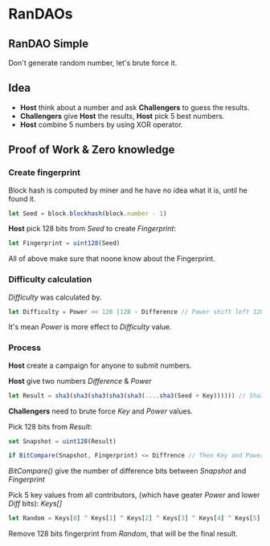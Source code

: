 # RanDAOs

## RanDAO Simple

Don't generate random number, let's brute force it.

## Idea

* **Host** think about a number and ask **Challengers** to guess the results.
* **Challengers** give **Host** the results, **Host** pick 5 best numbers.
* **Host** combine 5 numbers by using XOR operator.

## Proof of Work & Zero knowledge

### Create fingerprint

Block hash is computed by miner and he have no idea what it is, until he found it.

```javascript
let Seed = block.blockhash(block.number - 1)
```

**Host** pick 128 bits from *Seed* to create *Fingerprint*:

```javascript
let Fingerprint = uint128(Seed)
```

All of above make sure that noone know about the Fingerprint.

### Difficulty calculation

*Difficulty* was calculated by.

```javascript
let Difficulty = Power << 128 |128 - Difference // Power shift left 128 bits OR with (128 - Difference)
```
It's mean *Power* is more effect to  *Difficulty* value.

### Process

**Host** create a campaign for anyone to submit numbers.

**Host** give two numbers *Difference* & *Power*

```javascript
let Result = sha3(sha3(sha3(sha3(sha3(....sha3(Seed + Key)))))) // Sha3 Power times
```

**Challengers** need to brute force *Key* and *Power* values.

Pick 128 bits from *Result*:

```javascript
set Snapshot = uint128(Result)
```

```javascript
if BitCompare(Snapshot, Fingerprint) <= Diffrence // Then Key and Power is accepted.
``` 

*BitCompare()* give the number of difference bits between *Snapshot* and *Fingerprint*

Pick 5 key values from all contributors, (which have geater *Power* and lower *Diff* bits): *Keys[]*

```javascript
let Random = Keys[0] ^ Keys[1] ^ Keys[2] ^ Keys[3] ^ Keys[4] ^ Keys[5];
```

Remove 128 bits fingerprint from *Random*, that will be the final result. 
